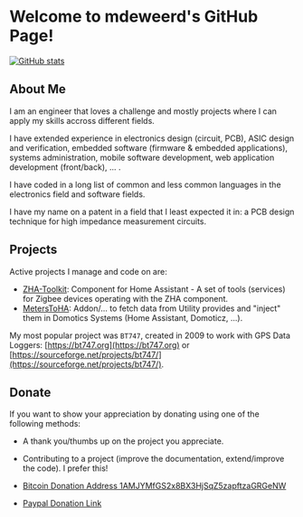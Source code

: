 # Welcome to mdeweerd's GitHub Page!

[![GitHub stats](https://github-readme-stats.vercel.app/api?username=mdeweerd&show_icons=true&theme=dark)](https://github.com/mdeweerd)

## About Me

I am an engineer that loves a challenge and mostly projects where I can apply my skills accross different fields.

I have extended experience in electronics design (circuit, PCB), ASIC design and verification, embedded software (firmware & embedded applications), systems administration, mobile software development, web application development (front/back), ... .

I have coded in a long list of common and less common languages in the electronics field and software fields.

I have my name on a patent in a field that I least expected it in: a PCB design technique for high impedance measurement circuits.

## Projects

Active projects I manage and code on are:

- [ZHA-Toolkit](https://github.com/mdeweerd/zha-toolkit): Component for Home Assistant - A set of tools (services) for Zigbee devices operating with the ZHA component.
- [MetersToHA](https://github.com/mdeweerd/MetersToHA): Addon/... to fetch data from Utility provides and "inject" them in Domotics Systems (Home Assistant, Domoticz, ...).

My most popular project was `BT747`, created in 2009 to work with GPS Data Loggers: [https://bt747.org](https://bt747.org) or [https://sourceforge.net/projects/bt747/](https://sourceforge.net/projects/bt747/).

## Donate

If you want to show your appreciation by donating using one of the following methods:

- A thank you/thumbs up on the project you appreciate.

- Contributing to a project (improve the documentation, extend/improve the code).  I prefer this!

- [Bitcoin Donation Address 1AMJYMfGS2x8BX3HjSqZ5zapftzaGRGeNW](bitcoin:1AMJYMfGS2x8BX3HjSqZ5zapftzaGRGeNW)
  

- [Paypal Donation Link](https://www.paypal.com/donate/?token=eKawv0b3SyDzVRC-wFwe6BrFwNSIsau7shu25n70rujsNwzwFGAVu5mX6LAs_RTVRRkBMG)
